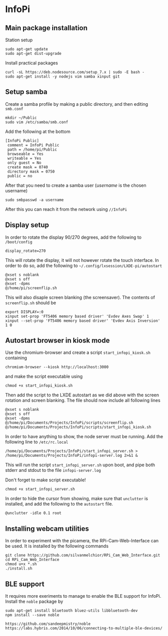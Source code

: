 # InfoPi

## Main package installation
Station setup
```
sudo apt-get update
sudo apt-get dist-upgrade
```

Install practical packages
```
curl -sL https://deb.nodesource.com/setup_7.x | sudo -E bash -
sudo apt-get install -y nodejs vim samba xinput git
```

## Setup samba
Create a samba profile by making a public directory, and then editing ```smb.conf```
```
mkdir ~/Public
sudo vim /etc/samba/smb.conf
```
Add the following at the bottom
```
[InfoPi Public]
 comment = InfoPi Public
 path = /home/pi/Public
 browseable = Yes
 writeable = Yes
 only guest = No
 create mask = 0740
 directory mask = 0750
 public = no
```
After that you need to create a samba user (*username* is the chosen username)
```
sudo smbpasswd -a username
```
After this you can reach it from the network using ```//InfoPi```

## Display setup
In order to rotate the display 90/270 degrees, add the following to ```/boot/config```
```
display_rotate=270
```
This will rotate the display, it will not however rotate the touch interface. In order to do so, add the following to ```~/.config/lxsession/LXDE-pi/autostart```
```
@xset s noblank
@xset s off
@xset -dpms
@/home/pi/screenflip.sh
```
This will also disaple screen blanking (the screensaver). The contents of ```screenflip.sh``` should be
```
export DISPLAY=:0
xinput set-prop 'FT5406 memory based driver' 'Evdev Axes Swap' 1
xinput --set-prop 'FT5406 memory based driver' 'Evdev Axis Inversion' 1 0
```

## Autostart browser in kiosk mode
Use the chromium-browser and create a script ```start_infopi_kiosk.sh``` containing 
```
chromium-browser --kiosk http://localhost:3000
```
and make the script executable using 
```
chmod +x start_infopi_kiosk.sh
```
Then add the script to the LXDE autostart as we did above with the screen rotation and screen blanking. The file should now include all following lines
```
@xset s noblank
@xset s off
@xset -dpms
@/home/pi/Documents/Projects/InfoPi/scripts/screenflip.sh
@/home/pi/Documents/Projects/InfoPi/scripts/start_infopi_kiosk.sh
```

In order to have anything to show, the node server must be running. Add the following line to ```/etc/rc.local```
```
/home/pi/Documents/Projects/InfoPi/start_infopi_server.sh > /home/pi/Documents/Projects/InfoPi/infopi-server.log 2>&1 &
```
This will run the script ```start_infopi_server.sh``` upon boot, and pipe both stderr and stdout to the file ```infopi-server.log```  

Don't forget to make script executable!
```
chmod +x start_infopi_server.sh
```

In order to hide the cursor from showing, make sure that ```unclutter``` is installed, and add the following to the ```autostart``` file.
```
@unclutter -idle 0.1 root
```

## Installing webcam utilities
In order to experiment with the picamera, the RPi-Cam-Web-Interface can be used. It is installed by the following commands
```
git clone https://github.com/silvanmelchior/RPi_Cam_Web_Interface.git
cd RPi_Cam_Web_Interface
chmod u+x *.sh
./install.sh
```

## BLE support
It requires more exeriments to manage to enable the BLE support for InfoPi. Install the ```noble``` package by
```
sudo apt-get install bluetooth bluez-utils libbluetooth-dev
npm install --save noble
```

```
https://github.com/sandeepmistry/noble
https://labs.hybris.com/2014/10/06/connecting-to-multiple-ble-devices/
```

